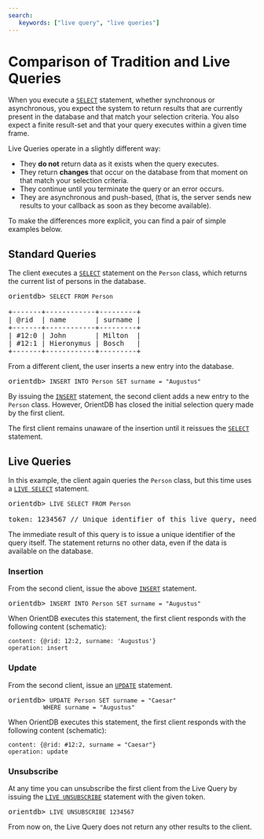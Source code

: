 ```yaml
---
search:
   keywords: ["live query", "live queries"]
---
```


# Comparison of Tradition and Live Queries

When you execute a [`SELECT`](../sql/SQL-Query.md) statement, whether synchronous or asynchronous, you expect the system to return results that are currently present in the database and that match your selection criteria.  You also expect a finite result-set and that your query executes within a given time frame.

Live Queries operate in a slightly different way:

- They **do not** return data as it exists when the query executes.
- They return **changes** that occur on the database from that moment on that match your selection criteria.
- They continue until you terminate the query or an error occurs.
- They are asynchronous and push-based, (that is, the server sends new results to your callback as soon as they become available).

To make the differences more explicit, you can find a pair of simple examples below.

## Standard Queries

The client executes a [`SELECT`](../sql/SQL-Query.md) statement on the `Person` class, which returns the current list of persons in the database.

<pre>
orientdb> <code class="lang-sql userinput">SELECT FROM Person</code>

+-------+------------+---------+
| @rid  | name       | surname |
+-------+------------+---------+
| #12:0 | John       | Milton  |
| #12:1 | Hieronymus | Bosch   |
+-------+------------+---------+
</pre>

From a different client, the user inserts a new entry into the database.

<pre>
orientdb> <code class="lang-sql userinput">INSERT INTO Person SET surname = "Augustus"</code>
</pre>

By issuing the [`INSERT`](../sql/SQL-Insert.md) statement, the second client adds a new entry to the `Person` class.  However, OrientDB has closed the initial selection query made by the first client.

The first client remains unaware of the insertion until it reissues the [`SELECT`](../sql/SQL-Query.md) statement.

## Live Queries

In this example, the client again queries the `Person` class, but this time uses a [`LIVE SELECT`](../sql/SQL-Live-Select.md) statement.

<pre>
orientdb> <code class="lang-sql userinput">LIVE SELECT FROM Person</code>

token: 1234567 // Unique identifier of this live query, needed for unsubscribe.
</pre>

The immediate result of this query is to issue a unique identifier of the query itself.  The statement returns no other data, even if the data is available on the database.

### Insertion

From the second client, issue the above [`INSERT`](../sql/SQL-Insert.md) statement.

<pre>
orientdb> <code class="lang-sql userinput">INSERT INTO Person SET surname = "Augustus"</code>
</pre>

When OrientDB executes this statement, the first client responds with the following content (schematic):

```
content: {@rid: 12:2, surname: 'Augustus'}
operation: insert
```

### Update

From the second client, issue an [`UPDATE`](../sql/SQL-Update.md) statement.

<pre>
orientdb> <code class="lang-sql userinput">UPDATE Person SET surname = "Caesar"
          WHERE surname = "Augustus"</code>
</pre>

When OrientDB executes this statement, the first client responds with the following content (schematic):

```
content: {@rid: #12:2, surname = "Caesar"}
operation: update
``` 

### Unsubscribe

At any time you can unsubscribe the first client from the Live Query by issuing the [`LIVE UNSUBSCRIBE`](../sql/SQL-Live-Unsubscribe.md) statement with the given token.

<pre>
orientdb> <code class="lang-sql userinput">LIVE UNSUBSCRIBE 1234567</code>
</pre>

From now on, the Live Query does not return any other results to the client.
